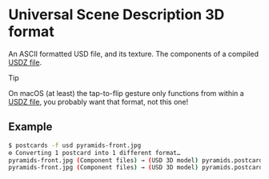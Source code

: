 # Universal Scene Description 3D format

An ASCII formatted USD file, and its texture. The components of a compiled [USDZ file](usdz.md).

> [!TIP]
> On macOS (at least) the tap-to-flip gesture only functions from within a [USDZ file](usdz.md), you probably want that format, not this one!


## Example

```sh
$ postcards -f usd pyramids-front.jpg
⚙︎ Converting 1 postcard into 1 different format…
pyramids-front.jpg (Component files) → (USD 3D model) pyramids.postcard.usd
pyramids-front.jpg (Component files) → (USD 3D model) pyramids.postcard-texture.jpg
```
